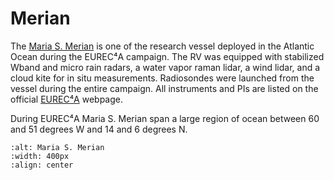 # Merian

The [Maria S. Merian](https://www.ldf.uni-hamburg.de/en/merian.html) is one of the research vessel deployed in the Atlantic Ocean during the EUREC⁴A campaign. The RV was equipped with stabilized Wband and micro rain radars, a water vapor raman lidar, a wind lidar, and a cloud kite for in situ measurements. Radiosondes were launched from the vessel during the entire campaign. All instruments and PIs are listed on the official [EUREC⁴A](http://eurec4a.eu/platforms/rv-maria-s-merian) webpage.


During EUREC⁴A Maria S. Merian span a large region of ocean between 60 and 51 degrees W and 14 and 6 degrees N.


```{figure} merian.jpg
:alt: Maria S. Merian
:width: 400px
:align: center
```
